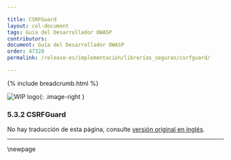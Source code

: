 ```yaml
---

title: CSRFGuard
layout: col-document
tags: Guía del Desarrollador OWASP
contributors:
document: Guía del Desarrollador OWASP
order: 47320
permalink: /release-es/implementación/librerías_seguras/csrfguard/

---
```


{% include breadcrumb.html %}

<style type="text/css">
.image-right {
  height: 180px;
  display: block;
  margin-left: auto;
  margin-right: auto;
  float: right;
}
</style>

![WIP logo](../../../../assets/images/dg_wip.png "Trabajo en curso"){: .image-right }

### 5.3.2 CSRFGuard

No hay traducción de esta página, consulte [versión original en inglés][release070302].

----

[release070302]: https://github.com/OWASP/www-project-developer-guide/blob/main/release/07-implementation/03-secure-libraries/02-csrf-guard.md

\newpage
